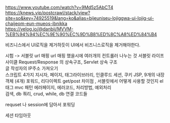 https://www.youtube.com/watch?v=9Md5z5AbCT4   
https://knews.vip/postcrawl/stack/view?site=so&key=74925519&lang=ko&alias=bijeuniseu-lojiggwa-ui-lojig-ui-chaijeom-eun-mueos-ibnikka    
https://velog.io/@danbii/MVVM-%EB%94%94%EC%9E%90%EC%9D%B8%ED%8C%A8%ED%84%B4   
   
비즈니스에서 UI로직을 제거하듯이 
UI에서 비즈니스로직을 제거해야한다.   



시험 -> 
서블릿 url 매핑
url 매핑 했을시에 여러개의 컨트롤러 나누는 것 
서블릿 라이프 사이클 
Request/Response 의 상속구조, Servlet 상속 구조  
글 작성자의 IP주소 가져오기  
스크립트 4가지
지시자, 페이지, 태그라이브러리, 인클루드
세션, 쿠키 
JSP, 9개의 내장객체 (4개)
포워드, 리다이렉트 
get/post 차이점 , 서블릿에서 어떻게 사용할 것인지
el 태그 
mvc 패턴
에러페이지, 에러코드, 처리방법, 예외처리   
검색, db 쿼리, crud, while, 
db 연결 코드들 
   
requset 나 session에 담아서 포워딩 

세션 타임아웃 

